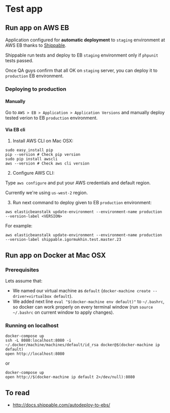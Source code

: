 # Test app

## Run app on AWS EB

Application configured for **automatic deployment** to `staging` environment at AWS EB thanks to [Shippable](https://shippable.com).

Shippable run tests and deploy to EB `staging` environment only if `phpunit` tests passed.

Once QA guys confirm that all OK on `staging` server, you can deploy it to `production` EB environment.

### Deploying to production

#### Manually

Go to `AWS > EB > Application > Application Versions` and manually deploy tested verion to EB `production` environment.

#### Via EB cli

1. Install AWS CLI on Mac OSX:

```
sudo easy_install pip
pip --version # Check pip version
sudo pip install awscli
aws --version # Check aws cli version
```

2. Configure AWS CLI:

Type `aws configure` and put your AWS credentials and default region.

Currently we're using `us-west-2` region.

3. Run next command to deploy given <VERSION> to EB `production` environment:

```
aws elasticbeanstalk update-environment --environment-name production --version-label <VERSION>
```

For  example:

```
aws elasticbeanstalk update-environment --environment-name production --version-label shippable.igormukhin.test.master.23
```

## Run app on Docker at Mac OSX

### Prerequisites

Lets assume that:

- We named our virtual machine as `default` (`docker-machine create --driver=virtualbox default`).
- We added next line `eval "$(docker-machine env default)"` to `~/.bashrc`, so docker can work properly on every terminal window (run `source ~/.bashrc` on current window to apply changes).

### Running on localhost

```
docker-compose up
ssh -L 8080:localhost:8080 -i ~/.docker/machine/machines/default/id_rsa docker@$(docker-machine ip default)
open http://localhost:8080
```

or

```
docker-compose up
open http://$(docker-machine ip default 2>/dev/null):8080
```

## To read

- http://docs.shippable.com/autodeploy-to-ebs/
